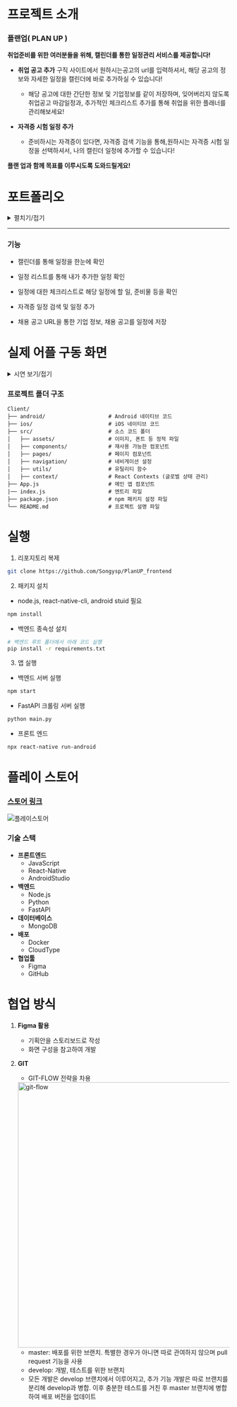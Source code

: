 
# 프로젝트 소개

### 플랜업( PLAN UP )

**취업준비를 위한 여러분들을 위해, 캘린더를 통한 일정관리 서비스를 제공합니다!**

* **취업 공고 추가**
구직 사이트에서 원하시는공고의 url를 입력하셔서, 해당 공고의 정보와 자세한 일정을 캘린더에 바로 추가하실 수 있습니다!

   * 해당 공고에 대한 간단한 정보 및 기업정보를 같이 저장하며, 잊어버리지 않도록 취업공고 마감일정과, 추가적인 체크리스트 추가를 통해 취업을 위한 플래너를 관리해보세요!

* **자격증 시험 일정 추가**
    * 준비하시는 자격증이 있다면, 자격증 검색 기능을 통해,원하시는 자격증 시험 일정을 선택하셔서, 나의 캘린더 일정에 추가할 수 있습니다!

**플랜 업과 함께 목표를 이루시도록 도와드릴게요!**

# 포트폴리오

<details>
  <summary>펼치기/접기</summary>
 
![PLAN_UP 기획서_page-0001](https://github.com/user-attachments/assets/31f7e8e5-9f11-48ad-84b4-2d75cfc57c8d)
![PLAN_UP 기획서_page-0002](https://github.com/user-attachments/assets/ff59fad1-362a-4d70-88a9-5dded9682f5f)
![PLAN_UP 기획서_page-0003](https://github.com/user-attachments/assets/e1c54730-5bca-4f9d-aa36-a7176a3f5648)
![PLAN_UP 기획서_page-0004](https://github.com/user-attachments/assets/e58e3242-ff2c-41dc-af1d-1cfe494e19a3)
![PLAN_UP 기획서_page-0005](https://github.com/user-attachments/assets/885521d3-3fb3-4552-a014-73f9dfca706b)
![PLAN_UP 기획서_page-0006](https://github.com/user-attachments/assets/b98bc8da-ed3a-4bdd-8f13-b27dc6fe7493)
![PLAN_UP 기획서_page-0007](https://github.com/user-attachments/assets/dbb87149-45a5-45c4-992e-2f40b0a888dc)
![PLAN_UP 기획서_page-0008](https://github.com/user-attachments/assets/eddbb1c9-9da3-4b36-9a41-e0f23aae1f3e)
![PLAN_UP 기획서_page-0009](https://github.com/user-attachments/assets/492e5b6d-f071-4209-91ec-bdc02f9a55c9)
![PLAN_UP 기획서_page-0010](https://github.com/user-attachments/assets/e1b5aeef-cec4-43b2-ac68-27e88ca62a85)
 
 </details>

 <hr/>

### 기능

* 캘린더를 통해 일정을 한눈에 확인

* 일정 리스트를 통해 내가 추가한 일정 확인

* 일정에 대한 체크리스트로 해당 일정에 할 일, 준비물 등을 확인

* 자격증 일정 검색 및 일정 추가

* 채용 공고 URL을 통한 기업 정보, 채용 공고를 일정에 저장

# 실제 어플 구동 화면
<details>
  <summary>시연 보기/접기</summary>
  

  <br/>

 <center><img src="구동화면.gif" alt="Demo GIF" width="360" height="640"></center>

 
 
</details>



### 프로젝트 폴더 구조

```
Client/
├── android/                    # Android 네이티브 코드
├── ios/                        # iOS 네이티브 코드
├── src/                        # 소스 코드 폴더
│   ├── assets/                 # 이미지, 폰트 등 정적 파일
│   ├── components/             # 재사용 가능한 컴포넌트
│   ├── pages/                  # 페이지 컴포넌트
│   ├── navigation/             # 네비게이션 설정
│   ├── utils/                  # 유틸리티 함수
│   ├── context/                # React Contexts (글로벌 상태 관리)
├── App.js                      # 메인 앱 컴포넌트
|── index.js                    # 엔트리 파일
├── package.json                # npm 패키지 설정 파일
└── README.md                   # 프로젝트 설명 파일

```

# 실행
1. 리포지토리 복제
```bash
git clone https://github.com/Songysp/PlanUP_frontend

```

2. 패키지 설치
  * node.js, react-native-cli, android stuid 필요
```bash
npm install
```
  * 백엔드 종속성 설치
```bash
# 백엔드 루트 폴더에서 아래 코드 실행
pip install -r requirements.txt
```

3. 앱 실행

  * 백엔드 서버 실행
```bash
npm start
```
  * FastAPI 크롤링 서버 실행
```bash
python main.py
```
  * 프론트 엔드
```bash
npx react-native run-android
```

# 플레이 스토어

### [스토어 링크](https://play.google.com/store/apps/details?id=com.PlanUP&pli=1)
![플레이스토어](https://github.com/user-attachments/assets/77b51f29-cd09-49e8-a971-87710aa3204f)


### 기술 스택

* **프론트엔드**
  * JavaScript
  * React-Native
  * AndroidStudio
* **백엔드**
  * Node.js
  * Python
  * FastAPI
* **데이터베이스**
  * MongoDB
* **배포**
  * Docker
  * CloudType
* **협업툴**
  * Figma
  * GitHub


# 협업 방식
1. **Figma 활용**
    * 기획안을 스토리보드로 작성
    * 화면 구성을 참고하여 개발

2. **GIT**
    * GIT-FLOW 전략을 차용
    <img src="https://techblog.woowahan.com/wp-content/uploads/img/2017-10-30/git-flow_overall_graph.png" alt="git-flow" width="600" height="600">
    
    * master: 배포를 위한 브랜치. 특별한 경우가 아니면 따로 관여하지 않으며 pull request 기능을 사용
    * develop: 개발, 테스트를 위한 브랜치
    * 모든 개발은 develop 브랜치에서 이루어지고, 추가 기능 개발은 따로 브랜치를 분리해 develop과 병합. 이후 충분한 테스트를 거친 후 master 브랜치에 병합하여 배포 버전을 업데이트

